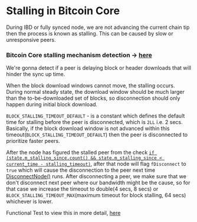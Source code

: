# Stalling in Bitcoin Core

During IBD or fully synced node, we are not advancing the current chain tip then the process is known as stalling. This can be caused by slow or 
unresponsive peers. 

### Bitcoin Core stalling mechanism detection -> [here](https://github.com/bitcoin/bitcoin/blob/638a4c0bd8b53766faeb437244b2aae4eed28dcf/src/net_processing.cpp#L5851)
We're gonna detect if a peer is delaying block or header downloads that will hinder the sync up time.

When the block download windows cannot move, the stalling occurs. During normal steady state, the download window should be much larger than the to-be-downloaded set of blocks, so disconnection
should only happen during initial block download.

`BLOCK_STALLING_TIMEOUT_DEFAULT` - is a constant which defines the default time for stalling before the peer is disconnected, which is `2LL` i.e. 2 secs.
Basically, if the block download window is not advanced within this timeout(`BLOCK_STALLING_TIMEOUT_DEFAULT`) then the peer is disconnected
to prioritize faster peers. 

After the node has figured the stalled peer from the check [`if (state.m_stalling_since.count() && state.m_stalling_since < current_time - stalling_timeout)`](https://github.com/bitcoin/bitcoin/blob/638a4c0bd8b53766faeb437244b2aae4eed28dcf/src/net_processing.cpp#L5853C9-L5853C104),
after that node will flag `fDisconnect` to `true` which will cause the disconnection to the peer next time [DisconnectNode()](https://github.com/bitcoin/bitcoin/blob/638a4c0bd8b53766faeb437244b2aae4eed28dcf/src/net.cpp#L3662) runs.
After disconnecting a peer, we make sure that we don't disconnect next peer where our bandwidth might be the cause, so for that case we increase
the timeout to double(4 secs, 8 secs) or `BLOCK_STALLING_TIMEOUT_MAX`(maximum timeout for block stalling, 64 secs) whichever is lower.

Functional Test to view this in more detail, [here](https://github.com/bitcoin/bitcoin/blob/master/test/functional/p2p_ibd_stalling.py)



